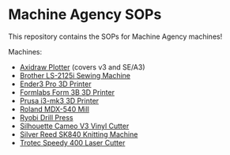 # Machine Agency SOPs

This repository contains the SOPs for Machine Agency machines!

Machines:

- [Axidraw Plotter](axidraw/) (covers v3 and SE/A3)
- [Brother LS-2125i Sewing Machine](brother/)
- [Ender3 Pro 3D Printer](ender_3/)
- [Formlabs Form 3B 3D Printer](form_3B/)
- [Prusa i3-mk3 3D Printer](prusa/)
- [Roland MDX-540 Mill](roland_mdx_540/)
- [Ryobi Drill Press](ryobi_drill_press/)
- [Silhouette Cameo V3 Vinyl Cutter](silhouette_cameo/)
- [Silver Reed SK840 Knitting Machine](silver_reed/)
- [Trotec Speedy 400 Laser Cutter](trotec_speedy_400/)
